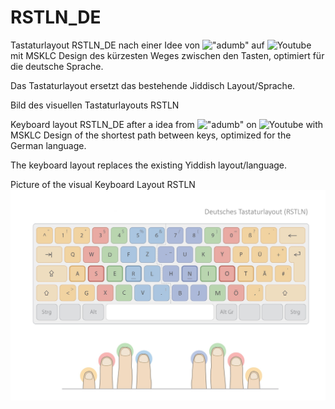 # RSTLN_DE
Tastaturlayout RSTLN_DE nach einer Idee von !["adumb"](https://github.com/adumb-codes) auf ![Youtube](https://www.youtube.com/watch?v=EOaPb9wrgDY) mit MSKLC
Design des kürzesten Weges zwischen den Tasten, optimiert für die deutsche Sprache.

Das Tastaturlayout ersetzt das bestehende Jiddisch Layout/Sprache. 

Bild des visuellen Tastaturlayouts RSTLN



Keyboard layout RSTLN_DE after a idea from !["adumb"](https://github.com/adumb-codes) on ![Youtube](https://www.youtube.com/watch?v=EOaPb9wrgDY) with MSKLC
Design of the shortest path between keys, optimized for the German language.

The keyboard layout replaces the existing Yiddish layout/language.  


Picture of the visual Keyboard Layout RSTLN
![Picture of the visual Keyboard Layout RSTLN](https://github.com/Woses/RSTLN_DE/blob/main/RSTLN(Ger).jpg)
